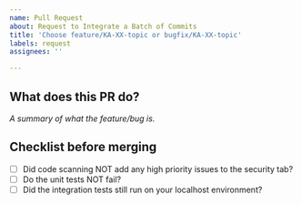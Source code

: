 ```yaml
---
name: Pull Request
about: Request to Integrate a Batch of Commits
title: 'Choose feature/KA-XX-topic or bugfix/KA-XX-topic'
labels: request
assignees: ''

---
```


## What does this PR do?
_A summary of what the feature/bug is._

## Checklist before merging
- [ ] Did code scanning NOT add any high priority issues to the security tab?
- [ ] Do the unit tests NOT fail?
- [ ] Did the integration tests still run on your localhost environment?